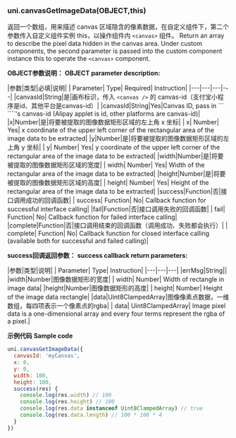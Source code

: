 <md-translatedByGoogle />

### uni.canvasGetImageData(OBJECT,this)

返回一个数组，用来描述 canvas 区域隐含的像素数据，在自定义组件下，第二个参数传入自定义组件实例 this，以操作组件内 `<canvas>` 组件。
Return an array to describe the pixel data hidden in the canvas area. Under custom components, the second parameter is passed into the custom component instance this to operate the `<canvas>` component.

**OBJECT参数说明：**
**OBJECT parameter description:**

|参数|类型|必填|说明|
| Parameter| Type| Required| Instruction|
|---|---|---|---|
|canvasId|String|是|画布标识，传入 ```<canvas />``` 的 canvas-id（支付宝小程序是id、其他平台是canvas-id）|
|canvasId|String|Yes|Canvas ID, pass in ```<canvas /> ````&#39;s canvas-id (Alipay applet is id, other platforms are canvas-id)|
|x|Number|是|将要被提取的图像数据矩形区域的左上角 x 坐标|
| x| Number| Yes| x coordinate of the upper left corner of the rectangular area of the image data to be extracted|
|y|Number|是|将要被提取的图像数据矩形区域的左上角 y 坐标|
| y| Number| Yes| y coordinate of the upper left corner of the rectangular area of the image data to be extracted|
|width|Number|是|将要被提取的图像数据矩形区域的宽度|
| width| Number| Yes| Width of the rectangular area of the image data to be extracted|
|height|Number|是|将要被提取的图像数据矩形区域的高度|
| height| Number| Yes| Height of the rectangular area of the image data to be extracted|
|success|Function|否|接口调用成功的回调函数|
| success| Function| No| Callback function for successful interface calling|
|fail|Function|否|接口调用失败的回调函数|
| fail| Function| No| Callback function for failed interface calling|
|complete|Function|否|接口调用结束的回调函数（调用成功、失败都会执行）|
| complete| Function| No| Callback function for closed interface calling (available both for successful and failed calling)|

**success回调返回参数：**
**success callback return parameters:**

|参数|类型|说明|
| Parameter| Type| Instruction|
|---|---|---|
|errMsg|String||
|width|Number|图像数据矩形的宽度|
| width| Number| Width of rectangle in image data|
|height|Number|图像数据矩形的高度|
| height| Number| Height of the image data rectangle|
|data|Uint8ClampedArray|图像像素点数据，一维数组，每四项表示一个像素点的rgba|
| data| Uint8ClampedArray| Image pixel data is a one-dimensional array and every four terms represent the rgba of a pixel.|


**示例代码**
**Sample code**

```javascript
uni.canvasGetImageData({
  canvasId: 'myCanvas',
  x: 0,
  y: 0,
  width: 100,
  height: 100,
  success(res) {
    console.log(res.width) // 100
    console.log(res.height) // 100
    console.log(res.data instanceof Uint8ClampedArray) // true
    console.log(res.data.length) // 100 * 100 * 4
  }
})
```

